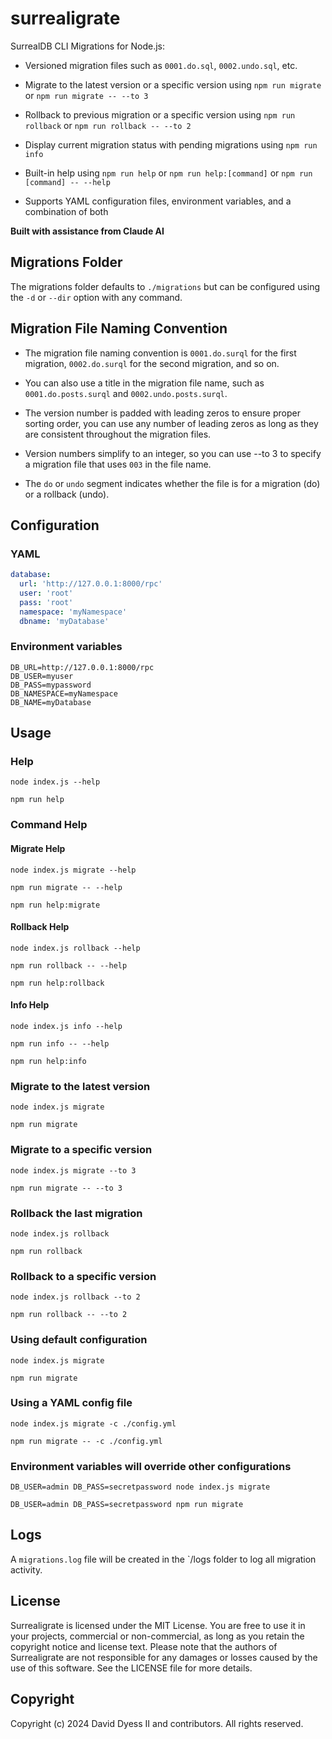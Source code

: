 # surrealigrate

SurrealDB CLI Migrations for Node.js:

- Versioned migration files such as `0001.do.sql`, `0002.undo.sql`, etc.

- Migrate to the latest version or a specific version using `npm run migrate` or `npm run migrate -- --to 3`

- Rollback to previous migration or a specific version using `npm run rollback` or `npm run rollback -- --to 2`

- Display current migration status with pending migrations using `npm run info`

- Built-in help using `npm run help` or `npm run help:[command]` or `npm run [command] -- --help`

- Supports YAML configuration files, environment variables, and a combination of both

**Built with assistance from Claude AI**

## Migrations Folder

The migrations folder defaults to `./migrations` but can be configured using the `-d` or `--dir` option with any command.

## Migration File Naming Convention

- The migration file naming convention is `0001.do.surql` for the first migration, `0002.do.surql` for the second migration, and so on.

- You can also use a title in the migration file name, such as `0001.do.posts.surql` and `0002.undo.posts.surql`.

- The version number is padded with leading zeros to ensure proper sorting order, you can use any number of leading zeros as long as they are consistent throughout the migration files.

- Version numbers simplify to an integer, so you can use --to 3 to specify a migration file that uses `003` in the file name.

- The `do` or `undo` segment indicates whether the file is for a migration (do) or a rollback (undo).

## Configuration

### YAML

```yaml
database:
  url: 'http://127.0.0.1:8000/rpc'
  user: 'root'
  pass: 'root'
  namespace: 'myNamespace'
  dbname: 'myDatabase'
```

### Environment variables

```env
DB_URL=http://127.0.0.1:8000/rpc
DB_USER=myuser
DB_PASS=mypassword
DB_NAMESPACE=myNamespace
DB_NAME=myDatabase
```

## Usage

### Help

```
node index.js --help
```

```
npm run help
```

### Command Help

#### Migrate Help

```
node index.js migrate --help
```

```
npm run migrate -- --help
```

```
npm run help:migrate
```

#### Rollback Help

```
node index.js rollback --help
```

```
npm run rollback -- --help
```

```
npm run help:rollback
```

#### Info Help

```
node index.js info --help
```

```
npm run info -- --help
```

```
npm run help:info
```

### Migrate to the latest version

```
node index.js migrate
```

```
npm run migrate
```

### Migrate to a specific version

```
node index.js migrate --to 3
```

```
npm run migrate -- --to 3
```

### Rollback the last migration

```
node index.js rollback
```

```
npm run rollback
```

### Rollback to a specific version

```
node index.js rollback --to 2
```

```
npm run rollback -- --to 2
```

### Using default configuration

```
node index.js migrate
```

```
npm run migrate
```

### Using a YAML config file

```
node index.js migrate -c ./config.yml
```

```
npm run migrate -- -c ./config.yml
```

### Environment variables will override other configurations

```
DB_USER=admin DB_PASS=secretpassword node index.js migrate
```

```
DB_USER=admin DB_PASS=secretpassword npm run migrate
```

## Logs

A `migrations.log` file will be created in the `/logs folder to log all migration activity.

## License

Surrealigrate is licensed under the MIT License. You are free to use it in your projects, commercial or non-commercial, as long as you retain the copyright notice and license text. Please note that the authors of Surrealigrate are not responsible for any damages or losses caused by the use of this software. See the LICENSE file for more details.

## Copyright

Copyright (c) 2024 David Dyess II and contributors. All rights reserved.
